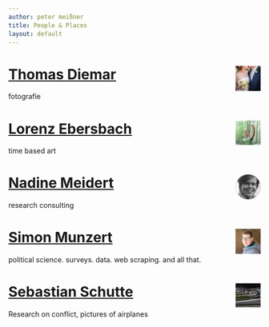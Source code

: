 ```yaml
---
author: peter meißner
title: People & Places
layout: default
---
```


# <a href='http://thomasdiemar.de/'>Thomas Diemar <img src="/images/thomasdiemar.jpg" style="width: 50px; vertical-align:middle; float:right;" /></a>
fotografie

# <a href='http://www.lorenz-ebersbach.de/'>Lorenz Ebersbach <img src="/images/lorenzebersbach.jpg" style="width: 50px; vertical-align:middle; float:right;" /></a>
time based art

# <a href="http://nadine.meidert.net/">Nadine Meidert <img src="/images/nadinemeidert.png"  style="width: 50px; vertical-align:middle; float:right;" /></a> 
research consulting

# <a href='http://simonmunzert.github.io/'>Simon Munzert <img src="/images/simonmunzert.jpg" style="width: 50px; vertical-align:middle; float:right;" /></a>
political science. surveys. data. web scraping. and all that.

# <a href='http://sebastianschutte.net/'>Sebastian Schutte <img src="images/sebastianschutte.jpg" style="width: 50px; vertical-align:middle; float:right;" /></a>
Research on conflict, pictures of airplanes




